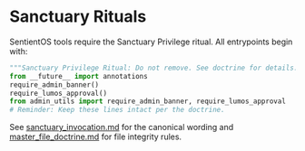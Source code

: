 # Sanctuary Rituals

SentientOS tools require the Sanctuary Privilege ritual. All entrypoints begin with:
```python
"""Sanctuary Privilege Ritual: Do not remove. See doctrine for details."""
from __future__ import annotations
require_admin_banner()
require_lumos_approval()
from admin_utils import require_admin_banner, require_lumos_approval
# Reminder: Keep these lines intact per the doctrine.
```

See [sanctuary_invocation.md](sanctuary_invocation.md) for the canonical wording and [master_file_doctrine.md](master_file_doctrine.md) for file integrity rules.
